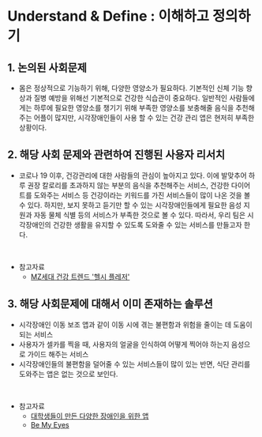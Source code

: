 # Understand & Define : 이해하고 정의하기
## 1. 논의된 사회문제
- 몸은 정상적으로 기능하기 위해, 다양한 영양소가 필요하다. 기본적인 신체 기능 향상과 질병 예방을 위해선 기본적으로 건강한 식습관이 중요하다.
일반적인 사람들에게는 하루에 필요한 영양소를 챙기기 위해 부족한 영양소를 보충해줄 음식을 추천해주는 어플이 많지만, 시각장애인들이 사용
할 수 있는 건강 관리 앱은 현저히 부족한 상황이다.
## 2. 해당 사회 문제와 관련하여 진행된 사용자 리서치
- 코로나 19 이후, 건강관리에 대한 사람들의 관심이 높아지고 있다. 이에 발맞추어 하루 권장 칼로리를 초과하지 않는 부분의 음식을 추천해주는 서비스,
건강한 다이어트를 도와주는 서비스 등 건강이라는 키워드를 가진 서비스들이 많이 나온 것을 볼 수 있다. 하지만, 보지 못하고 듣기만 할 수 있는 시각장애인들에게
필요한 음성 지원과 자동 물체 식별 등의 서비스가 부족한 것으로 볼 수 있다. 따라서, 우리 팀은 시각장애인의 건강한 생활을 유지할 수 있도록 도와줄 수 있는 서비스를 만들고자 한다.

<br/>

- 참고자료
  - [MZ세대 건강 트렌드 '헬시 플레저'](http://blog.lxinternational.com/29477/)

## 3. 해당 사회문제에 대해서 이미 존재하는 솔루션
- 시각장애인 이동 보조 앱과 같이 이동 시에 겪는 불편함과 위험을 줄이는 데 도움이 되는 서비스
- 사용자가 셀카를 찍을 때, 사용자의 얼굴을 인식하여 어떻게 찍어야 하는지 음성으로 가이드 해주는 서비스
- 시각장애인들의 불편함을 덜어줄 수 있는 서비스들이 많이 있는 반면, 식단 관리를 도와주는 앱은 없는 것으로 보인다.

<br/>

- 참고자료
  - [대학생들이 만든 다양한 장애인을 위한 앱](http://sgwga.or.kr/bbs/board.php?bo_table=B23&wr_id=307)
  - [Be My Eyes](https://www.bemyeyes.com/language/korean)

